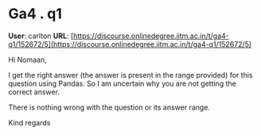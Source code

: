 # Ga4 . q1

**User**: carlton
**URL**: [https://discourse.onlinedegree.iitm.ac.in/t/ga4-q1/152672/5](https://discourse.onlinedegree.iitm.ac.in/t/ga4-q1/152672/5)

Hi Nomaan,

I get the right answer (the answer is present in the range provided) for this question using Pandas. So I am uncertain why you are not getting the correct answer.

There is nothing wrong with the question or its answer range.

Kind regards
